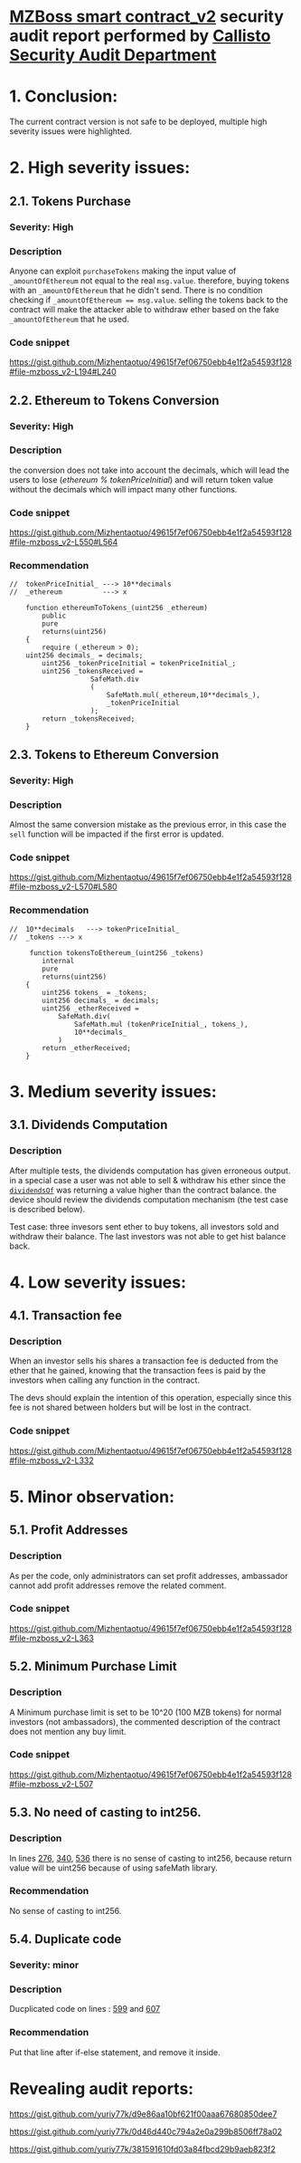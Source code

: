 # [MZBoss smart contract_v2](https://gist.github.com/Mizhentaotuo/49615f7ef06750ebb4e1f2a54593f128) security audit report performed by [Callisto Security Audit Department](https://github.com/EthereumCommonwealth/Auditing)

# 1. Conclusion:

The current contract version is not safe to be deployed, multiple high severity issues were highlighted.

# 2. High severity issues:

## 2.1. Tokens Purchase

### Severity: High

### Description

Anyone can exploit `purchaseTokens` making the input value of `_amountOfEthereum` not equal to the real `msg.value`. therefore, buying tokens with an `_amountOfEthereum` that he didn't send. There is no condition checking if `_amountOfEthereum == msg.value`. 
selling the tokens back to the contract will make the attacker able to withdraw ether based on the fake `_amountOfEthereum` that he used.

### Code snippet

https://gist.github.com/Mizhentaotuo/49615f7ef06750ebb4e1f2a54593f128#file-mzboss_v2-L194#L240

## 2.2. Ethereum to Tokens Conversion

### Severity: High

### Description

the conversion does not take into account the decimals, which will lead the users to lose (_ethereum % tokenPriceInitial_) and will return token value without the decimals which will impact many other functions.

### Code snippet

https://gist.github.com/Mizhentaotuo/49615f7ef06750ebb4e1f2a54593f128#file-mzboss_v2-L550#L564

### Recommendation

```
//	tokenPriceInitial_ ---> 10**decimals
//	_ethereum          ---> x

    function ethereumToTokens_(uint256 _ethereum)
        public
        pure
        returns(uint256)
    {
        require (_ethereum > 0);
	uint256 decimals_ = decimals;
        uint256 _tokenPriceInitial = tokenPriceInitial_;
        uint256 _tokensReceived = 
                    SafeMath.div
                    (
                        SafeMath.mul(_ethereum,10**decimals_), 
                        _tokenPriceInitial
                    );
        return _tokensReceived;
    }
```
## 2.3. Tokens to Ethereum Conversion

### Severity: High

### Description

Almost the same conversion mistake as the previous error, in this case the `sell` function will be impacted if the first error is updated.

### Code snippet

https://gist.github.com/Mizhentaotuo/49615f7ef06750ebb4e1f2a54593f128#file-mzboss_v2-L570#L580

### Recommendation
```
//	10**decimals   ---> tokenPriceInitial_
//	_tokens ---> x

     function tokensToEthereum_(uint256 _tokens)
        internal
        pure
        returns(uint256)
    {   
        uint256 tokens_ = _tokens;
	    uint256 decimals_ = decimals;
        uint256 _etherReceived =
	        SafeMath.div(
		        SafeMath.mul (tokenPriceInitial_, tokens_),
		        10**decimals_
	        )
        return _etherReceived;
    }
```

# 3. Medium severity issues:

## 3.1. Dividends Computation

### Description

After multiple tests, the dividends computation has given erroneous output. in a special case a user was not able to sell & withdraw his ether since the [`dividendsOf`](https://gist.github.com/Mizhentaotuo/49615f7ef06750ebb4e1f2a54593f128#file-mzboss_v2-L421) was returning a value higher than the contract balance. the device should review the dividends computation mechanism (the test case is described below).

Test case: three invesors sent ether to buy tokens, all investors sold and withdraw their balance. The last investors was not able to get hist balance back.


# 4. Low severity issues:

## 4.1. Transaction fee

### Description

When an investor sells his shares a transaction fee is deducted from the ether that he gained, knowing that the transaction fees is paid by the investors when calling any function in the contract. 

The devs should explain the intention of this operation, especially since this fee is not shared between holders but will be lost in the contract.

### Code snippet

https://gist.github.com/Mizhentaotuo/49615f7ef06750ebb4e1f2a54593f128#file-mzboss_v2-L332


# 5. Minor observation:

## 5.1. Profit Addresses

### Description

As per the code, only administrators can set profit addresses, ambassador cannot add profit addresses remove the related comment. 

### Code snippet

https://gist.github.com/Mizhentaotuo/49615f7ef06750ebb4e1f2a54593f128#file-mzboss_v2-L363

## 5.2. Minimum Purchase Limit

### Description

A Minimum purchase limit is set to be 10^20 (100 MZB tokens) for normal investors (not ambassadors), the commented description of the contract does not mention any buy limit.

### Code snippet

https://gist.github.com/Mizhentaotuo/49615f7ef06750ebb4e1f2a54593f128#file-mzboss_v2-L507


## 5.3. No need of casting to int256.

### Description

In lines [276](https://gist.github.com/Mizhentaotuo/49615f7ef06750ebb4e1f2a54593f128#file-mzboss_v2-L276), [340](https://gist.github.com/Mizhentaotuo/49615f7ef06750ebb4e1f2a54593f128#file-mzboss_v2-L340), [536](https://gist.github.com/Mizhentaotuo/49615f7ef06750ebb4e1f2a54593f128#file-mzboss_v2-L536) there is no sense of casting to int256, because return value will be uint256 because of using safeMath library.

### Recommendation

No sense of casting to int256.

## 5.4. Duplicate code

### Severity: minor

### Description

Ducplicated code on lines : [599](https://gist.github.com/Mizhentaotuo/49615f7ef06750ebb4e1f2a54593f128#file-mzboss_v2-L599) and [607](https://gist.github.com/Mizhentaotuo/49615f7ef06750ebb4e1f2a54593f128#file-mzboss_v2-L607)

### Recommendation

Put that line after if-else statement, and remove it inside.



# Revealing audit reports:

https://gist.github.com/yuriy77k/d9e86aa10bf621f00aaa67680850dee7

https://gist.github.com/yuriy77k/0d46d440c794a2e0a299b8506ff78a02

https://gist.github.com/yuriy77k/381591610fd03a84fbcd29b9aeb823f2

